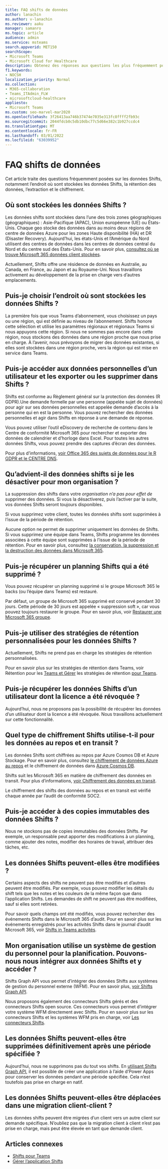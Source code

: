 ```yaml
---
title: FAQ shifts de données
author: lanachin
ms.author: v-lanachin
ms.reviewer: aaku
manager: samanro
ms.topic: article
audience: admin
ms.service: msteams
search.appverid: MET150
searchScope:
- Microsoft Teams
- Microsoft Cloud for Healthcare
description: Obtenez des réponses aux questions les plus fréquemment posées sur les données Shifts, notamment l’endroit où sont stockées les données Shifts, la rétention des données, l’extraction et le chiffrement.
f1.keywords:
- NOCSH
localization_priority: Normal
ms.collection:
- M365-collaboration
- Teams_ITAdmin_FLW
- microsoftcloud-healthcare
appliesto:
- Microsoft Teams
ms.custom: seo-marvel-mar2020
ms.openlocfilehash: 3f26413aa746b37474e7035e313fc8ffff2fb93c
ms.sourcegitcommit: 2044fdcb0c5db10dbc77c5d66e382c1b927ccdc4
ms.translationtype: MT
ms.contentlocale: fr-FR
ms.lasthandoff: 03/01/2022
ms.locfileid: "63039952"
---
```

# <a name="shifts-data-faq"></a>FAQ shifts de données

Cet article traite des questions fréquemment posées sur les données Shifts, notamment l’endroit où sont stockées les données Shifts, la rétention des données, l’extraction et le chiffrement.

## <a name="where-is-shifts-data-stored"></a>Où sont stockées les données Shifts ?

Les données shifts sont stockées dans l’une des trois zones géographiques (géographiques) : Asie-Pacifique (APAC), Union européenne (UE) ou États-Unis. Chaque geo stocke des données dans au moins deux régions de centre de données Azure pour les zones Haute disponibilité (HA) et DR (Disaster Recovery). Aujourd’hui, les états-Unis et l’Amérique du Nord utilisent des centres de données dans les centres de données central du Nord et du centre sud des États-Unis. Pour en savoir plus, [consultez où se trouve Microsoft 365 données client stockées](/microsoft-365/enterprise/o365-data-locations).

Actuellement, Shifts offre une résidence de données en Australie, au Canada, en France, au Japon et au Royaume-Uni. Nous travaillons activement au développement de la prise en charge vers d’autres emplacements.

## <a name="can-i-choose-where-shifts-data-is-stored"></a>Puis-je choisir l’endroit où sont stockées les données Shifts ?

La première fois que vous Teams d’abonnement, vous choisissez un pays ou une région, qui est définie au niveau de l’abonnement. Shifts honore cette sélection et utilise les paramètres régionaux et régionaux Teams si nous  appuyons cette région. Si nous ne sommes pas encore dans cette région, nous stockons des données dans une région proche que nous  prise en charge. À l’avenir, nous prévoyons de migrer des données existantes, si elles sont stockées dans une région proche, vers la région qui est mise en service dans Teams.

## <a name="can-i-access-and-export-or-delete-a-users-personal-data-in-shifts"></a>Puis-je accéder aux données personnelles d’un utilisateur et les exporter ou les supprimer dans Shifts ?

Shifts est conforme au Règlement général sur la protection des données (R GDPR).Une demande formelle par une personne (appelée sujet de données) pour agir sur ses données personnelles est appelée demande d’accès à la personne qui en est la personne. Vous pouvez rechercher des données personnelles et agir dans Shifts en réponse à une demande de réponse.

Vous pouvez utiliser l’outil eDiscovery de recherche de contenu dans le Centre de conformité Microsoft 365 pour rechercher et exporter des données de calendrier et d’horloge dans Excel. Pour toutes les autres données Shifts, vous pouvez prendre des captures d’écran des données.

Pour plus d’informations, [voir Office 365 des sujets de données pour le R GDPR et le CENTRE DNS](/microsoft-365/compliance/gdpr-dsr-office365).

## <a name="what-happens-to-shifts-data-if-i-turn-off-shifts-for-my-organization"></a>Qu’advient-il des données shifts si je les désactiver pour mon organisation ?

La suppression des shifts dans votre *organisation n’a pas pour effet de* supprimer des données. Si vous la désactiverez, puis l’activer par la suite, vos données Shifts seront toujours disponibles.

Si vous supprimez votre client, toutes les données shifts sont supprimées à l’issue de la période de rétention.

Aucune option ne permet de supprimer uniquement les données de Shifts. Si vous supprimez une équipe dans Teams, Shifts programme les données associées à cette équipe sont supprimées à l’issue de la période de rétention. Pour en savoir plus, consultez [la conservation, la suppression et la destruction des données dans Microsoft 365](/compliance/assurance/assurance-data-retention-deletion-and-destruction-overview).

## <a name="can-i-recover-a-shifts-schedule-that-was-deleted"></a>Puis-je récupérer un planning Shifts qui a été supprimé ?

Vous pouvez récupérer un planning supprimé si le groupe Microsoft 365 le backs (ou l’équipe dans Teams) est restauré.

Par défaut, un groupe de Microsoft 365 supprimé est conservé pendant 30 jours. Cette période de 30 jours est appelée « suppression soft », car vous pouvez toujours restaurer le groupe. Pour en savoir plus, voir [Restaurer une Microsoft 365 groupe](/microsoft-365/admin/create-groups/restore-deleted-group?view=o365-worldwide&tabs=admin-center).

## <a name="can-i-use-custom-retention-policies-for-shifts-data"></a>Puis-je utiliser des stratégies de rétention personnalisées pour les données Shifts ?

Actuellement, Shifts ne prend pas en charge les stratégies de rétention personnalisées.

Pour en savoir plus sur les stratégies de rétention dans Teams, voir Rétention pour les [Teams et Gérer](/microsoft-365/compliance/retention-policies-teams) les stratégies de rétention [pour Teams](../../retention-policies.md).

## <a name="can-i-retrieve-shifts-data-for-a-user-whose-license-was-revoked"></a>Puis-je récupérer les données Shifts d’un utilisateur dont la licence a été révoquée ?

Aujourd’hui, nous ne proposons pas la possibilité de récupérer les données d’un utilisateur dont la licence a été révoquée. Nous travaillons actuellement sur cette fonctionnalité.

## <a name="what-type-of-encryption-does-shifts-use-for-data-at-rest-and-in-transit"></a>Quel type de chiffrement Shifts utilise-t-il pour les données au repos et en transit ?

Les données Shifts sont chiffrées au repos par Azure Cosmos DB et Azure Stockage. Pour en savoir plus, consultez [le chiffrement de données Azure au repos](/azure/security/fundamentals/encryption-atrest) et le chiffrement de données dans [Azure Cosmos DB](/azure/cosmos-db/database-encryption-at-rest).

Shifts suit les Microsoft 365 en matière de chiffrement des données en transit. Pour plus d’informations, [voir Chiffrement des données en transit](/compliance/assurance/assurance-encryption-in-transit).

Le chiffrement des shifts des données au repos et en transit est vérifié chaque année par l’audit de conformité SOC2.

## <a name="can-i-access-immutable-copies-of-shifts-data"></a>Puis-je accéder à des copies immutables des données Shifts ?

Nous ne stockons pas de copies immutables des données Shifts. Par exemple, un responsable peut apporter des modifications à un planning, comme ajouter des notes, modifier des horaires de travail, attribuer des tâches, etc.

## <a name="can-shifts-data-be-edited"></a>Les données Shifts peuvent-elles être modifiées ?

Certains aspects des shifts ne peuvent pas être modifiés et d’autres peuvent être modifiés. Par exemple, vous pouvez modifier les détails du shift tels que les notes et les couleurs de la même façon que dans l’application Shifts. Les demandes de shift ne peuvent pas être modifiées, sauf si elles sont retirées.

Pour savoir quels champs ont été modifiés, vous pouvez rechercher des événements Shifts dans le Microsoft 365 d’audit. Pour en savoir plus sur les événements enregistrés pour les activités Shifts dans le journal d’audit Microsoft 365, voir [Shifts in Teams activités](../../audit-log-events.md#shifts-in-teams-activities).

## <a name="my-organization-uses-a-workforce-management-system-for-scheduling-can-we-integrate-with-and-access-shifts-data"></a>Mon organisation utilise un système de gestion du personnel pour la planification. Pouvons-nous nous intégrer aux données Shifts et y accéder ?

Shifts Graph API vous permet d’intégrer des données Shifts aux systèmes de gestion du personnel externe (WFM). Pour en savoir plus, [voir Shifts Graph API](/graph/api/resources/shift).

Nous proposons également des connecteurs Shifts gérés et des connecteurs Shifts open source. Ces connecteurs vous permet d’intégrer votre système WFM directement avec Shifts. Pour en savoir plus sur les connecteurs Shifts et les systèmes WFM pris en charge, voir [Les connecteurs Shifts](shifts-connectors.md).

## <a name="can-shifts-data-be-deleted-permanently-after-a-specified-period-of-time"></a>Les données Shifts peuvent-elles être supprimées définitivement après une période spécifiée ?

Aujourd’hui, nous ne supprimons pas du tout vos shifts. En [utilisant Shifts Graph API](/graph/api/resources/shift), il est possible de créer une application à [](/powerapps/maker/) l’aide d’Power Apps pour conserver les données pendant une période spécifiée. Cela n’est toutefois pas prise en charge en natif.

## <a name="can-shifts-data-be-moved-in-a-tenant-to-tenant-migration"></a>Les données Shifts peuvent-elles être déplacées dans une migration client-client ?

Les données shifts peuvent être migrées d’un client vers un autre client sur demande spécifique. N’oubliez pas que la migration client à client n’est pas prise en charge, mais peut être élevée en tant que demande client.

## <a name="related-articles"></a>Articles connexes

- [Shifts pour Teams](../shifts-for-teams-landing-page.md)
- [Gérer l’application Shifts](manage-the-shifts-app-for-your-organization-in-teams.md)

